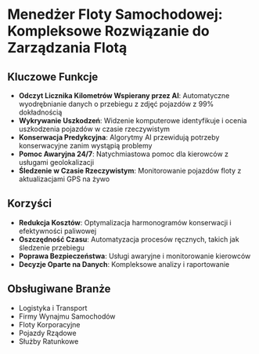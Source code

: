 # Menedżer Floty Samochodowej: Kompleksowe Rozwiązanie do Zarządzania Flotą

## Kluczowe Funkcje

- **Odczyt Licznika Kilometrów Wspierany przez AI**: Automatyczne wyodrębnianie danych o przebiegu z zdjęć pojazdów z 99% dokładnością
- **Wykrywanie Uszkodzeń**: Widzenie komputerowe identyfikuje i ocenia uszkodzenia pojazdów w czasie rzeczywistym
- **Konserwacja Predykcyjna**: Algorytmy AI przewidują potrzeby konserwacyjne zanim wystąpią problemy
- **Pomoc Awaryjna 24/7**: Natychmiastowa pomoc dla kierowców z usługami geolokalizacji
- **Śledzenie w Czasie Rzeczywistym**: Monitorowanie pojazdów floty z aktualizacjami GPS na żywo

## Korzyści

- **Redukcja Kosztów**: Optymalizacja harmonogramów konserwacji i efektywności paliwowej
- **Oszczędność Czasu**: Automatyzacja procesów ręcznych, takich jak śledzenie przebiegu
- **Poprawa Bezpieczeństwa**: Usługi awaryjne i monitorowanie kierowców
- **Decyzje Oparte na Danych**: Kompleksowe analizy i raportowanie

## Obsługiwane Branże

- Logistyka i Transport
- Firmy Wynajmu Samochodów
- Floty Korporacyjne
- Pojazdy Rządowe
- Służby Ratunkowe